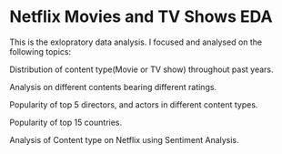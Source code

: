 # Netflix Movies and TV Shows EDA
This is the exlopratory data analysis. I focused and analysed on the following topics:

Distribution of content type(Movie or TV show) throughout past years.

Analysis on different contents bearing different ratings.

Popularity of top 5 directors, and actors in different content types.

Popularity of top 15 countries.

Analysis of Content type on Netflix using Sentiment Analysis.

